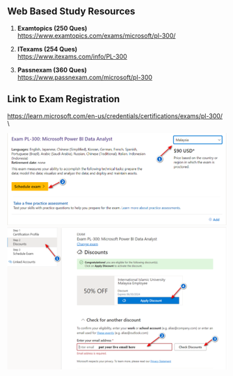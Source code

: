 ## Web Based Study Resources

1. **Examtopics (250 Ques)**\
https://www.examtopics.com/exams/microsoft/pl-300/

2. **ITexams (254 Ques)**\
https://www.itexams.com/info/PL-300

3. **Passnexam (360 Ques)**\
https://www.passnexam.com/microsoft/pl-300

## Link to Exam Registration

https://learn.microsoft.com/en-us/credentials/certifications/exams/pl-300/
\

![Step 1](step1.png)\
![Step 2](step2.png)
